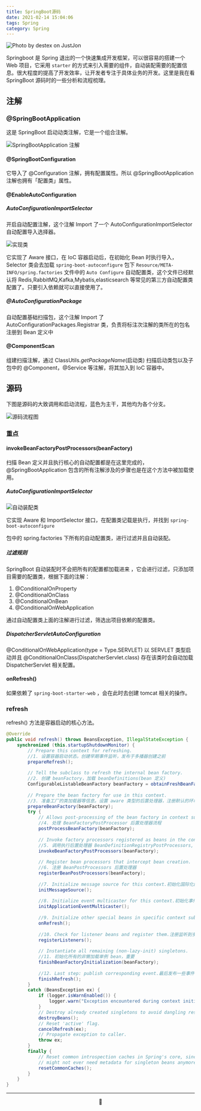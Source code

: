```yaml
---
title: SpringBoot源码
date: 2021-02-14 15:04:06
tags: Spring
category: Spring
---
```


![Photo by destex on JustJon](/SpringBoot.png)

Springboot 是 Spring 退出的一个快速集成开发框架，可以很容易的搭建一个 Web 项目，它采用 `starter` 的方式来引入需要的组件，自动装配需要的配置信息。很大程度的提高了开发效率，让开发者专注于具体业务的开发。这里是我在看 SpringBoot 源码时的一些分析和流程梳理。 
<!--more-->

## 注解

### @SpringBootApplication

这是 SpringBoot 启动动类注解，它是一个组合注解。

![SpringBootApplication 注解](/SpringBoot-anno.jpg)

#### @SpringBootConfiguration

它导入了 @Configuration 注解，拥有配置属性。所以 @SpringBootApplication 注解也拥有「配置类」属性。

#### @EnableAutoConfiguration

##### AutoConfigurationImportSelector

开启自动配置注解，这个注解 Import 了一个 AutoConfigurationImportSelector 自动配置导入选择器。

![实现类](/impl.png)

它实现了 Aware 接口，在 IoC 容器启动后，在初始化 Bean 时执行导入，Selector 类会去加载 `spring-boot-autoconfigure` 包下 `Resource/META-INFO/spring.factories` 文件中的  `Auto Configure` 自动配置类，这个文件已经默认将 Redis,RabbitMQ,Kafka,Mybatis,elasticsearch 等常见的第三方自动配置类配置了。只要引入依赖就可以直接使用了。

##### @AutoConfigurationPackage

自动配置基础扫描包，这个注解 Import 了 AutoConfigurationPackages.Registrar 类，负责将标注次注解的类所在的包名注册到 Bean 定义中

#### @ComponentScan

组建扫描注解，通过 ClassUtils.*getPackageName*(启动类) 扫描启动类包以及子包中的 @Component，@Service 等注解，将其加入到 IoC 容器中。

## 源码

下图是源码的大致调用和启动流程，蓝色为主干，其他均为各个分支。

![源码流程图](/flow.png)

### 重点

#### invokeBeanFactoryPostProcessors(beanFactory)

扫描 Bean 定义并且执行核心的自动配置都是在这里完成的，@SpringBootApplication 包含的所有注解涉及的步骤也是在这个方法中被加载使用。

##### AutoConfigurationImportSelector

![自动装配类](/auto-import.png)

它实现 Aware 和 ImportSelector 接口，在配置类记载是执行，并找到 `spring-boot-autoconfigure`

包中的 spring.factories 下所有的自动配置类，进行过滤并且自动装配。

##### 过滤规则

SpringBoot 自动装配时不会把所有的配置都加载进来 ，它会进行过滤，只添加项目需要的配置类，根据下面的注解：

1. @ConditionalOnProperty
2. @ConditionalOnClass
3. @ConditionalOnBean
4. @ConditionalOnWebApplication

通过自动配置类上面的注解进行过滤，筛选出项目依赖的配置类。

##### DispatcherServletAutoConfiguration

@ConditionalOnWebApplication(type = Type.SERVLET) 以 SERVLET 类型启动并且 @ConditionalOnClass(DispatcherServlet.class) 存在该类时会自动加载 DispatcherServlet 相关配置。

#### onRefresh()

如果依赖了 `spring-boot-starter-web` ，会在此时去创建 tomcat 相关的操作。

### refresh
refresh() 方法是容器启动的核心方法。
```java
@Override
public void refresh() throws BeansException, IllegalStateException {
    synchronized (this.startupShutdownMonitor) {
        // Prepare this context for refreshing.
        //1. 设置容器启动状态。创建早期事件监听，发布于多播器创建之前
        prepareRefresh();
        
        // Tell the subclass to refresh the internal bean factory.
        //2. 创建 beanFactory，加载 beanDefinitions(bean 定义)
        ConfigurableListableBeanFactory beanFactory = obtainFreshBeanFactory();
        
        // Prepare the bean factory for use in this context.
        //3. 准备工厂的类加载器等信息。设置 aware 类型的后置处理器，注册默认的环境 bean 到工厂中的一级缓存。
        prepareBeanFactory(beanFactory);
        try {
            // Allows post-processing of the bean factory in context subclasses.
            //4. 处理 BeanFactoryPostProcessor 后置处理器流程
            postProcessBeanFactory(beanFactory);
            
            // Invoke factory processors registered as beans in the context.
            //5. 调用执行后置处理器 BeanDefinitionRegistryPostProcessors, BeanFactoryPostProcessors 
            invokeBeanFactoryPostProcessors(beanFactory);
            
            // Register bean processors that intercept bean creation.
            //6. 注册 BeanPostProcessors 后置处理器
            registerBeanPostProcessors(beanFactory);
            
            //7. Initialize message source for this context.初始化国际化的一直资源
            initMessageSource();
            
            //8. Initialize event multicaster for this context.初始化事件多播器
            initApplicationEventMulticaster();
            
            //9. Initialize other special beans in specific context subclasses.留给子类的扩展点
            onRefresh();
            
            //10. Check for listener beans and register them.注册监听到多播器中
            registerListeners();
            
            // Instantiate all remaining (non-lazy-init) singletons.
            //11. 初始化所有的非懒加载单例 bean，重要
            finishBeanFactoryInitialization(beanFactory);
            
            //12. Last step: publish corresponding event.最后发布一些事件等
            finishRefresh();
        }
        catch (BeansException ex) {
            if (logger.isWarnEnabled()) {
                logger.warn("Exception encountered during context initialization - " + "cancelling refresh attempt: " + ex);
            }
            // Destroy already created singletons to avoid dangling resources.
            destroyBeans();
            // Reset 'active' flag.
            cancelRefresh(ex);
            // Propagate exception to caller.
            throw ex;
        }
        finally {
            // Reset common introspection caches in Spring's core, since we
            // might not ever need metadata for singleton beans anymore...
            resetCommonCaches();
        }
    }
}
```

---

<center>🌵</center>